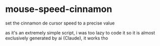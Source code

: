 # mouse-speed-cinnamon
set the cinnamon de cursor speed to a precise value


as it's an extremely simple script, i was too lazy to code it so it is almost exclusively generated by ai (Claude), it works tho

